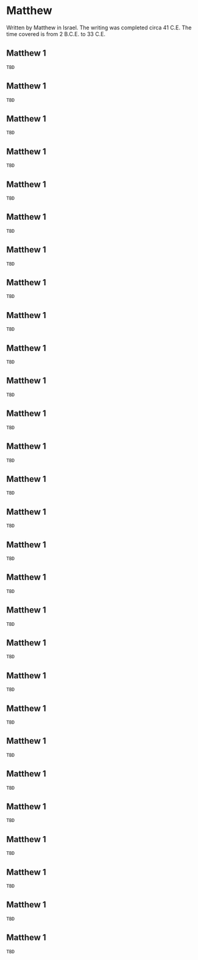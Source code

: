 # Matthew

Written by Matthew in Israel. The writing was completed circa 41 C.E. The time covered is from 2 B.C.E. to 33 C.E.

## Matthew 1

```
TBD
```


## Matthew 1

```
TBD
```


## Matthew 1

```
TBD
```


## Matthew 1

```
TBD
```


## Matthew 1

```
TBD
```


## Matthew 1

```
TBD
```


## Matthew 1

```
TBD
```


## Matthew 1

```
TBD
```


## Matthew 1

```
TBD
```


## Matthew 1

```
TBD
```


## Matthew 1

```
TBD
```


## Matthew 1

```
TBD
```


## Matthew 1

```
TBD
```


## Matthew 1

```
TBD
```


## Matthew 1

```
TBD
```


## Matthew 1

```
TBD
```


## Matthew 1

```
TBD
```


## Matthew 1

```
TBD
```


## Matthew 1

```
TBD
```


## Matthew 1

```
TBD
```


## Matthew 1

```
TBD
```


## Matthew 1

```
TBD
```


## Matthew 1

```
TBD
```


## Matthew 1

```
TBD
```


## Matthew 1

```
TBD
```


## Matthew 1

```
TBD
```


## Matthew 1

```
TBD
```


## Matthew 1

```
TBD
```


